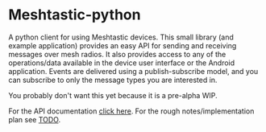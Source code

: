 # Meshtastic-python

A python client for using Meshtastic devices. This small library (and example application) provides an easy API for sending and receiving messages over mesh radios. It also provides access to any of the operations/data available in the device user interface or the Android application. Events are delivered using a publish-subscribe model, and you can subscribe to only the message types you are interested in.

You probably don't want this yet because it is a pre-alpha WIP.

For the API documentation [click here](./docs/meshtastic).
For the rough notes/implementation plan see [TODO](./TODO.md).
